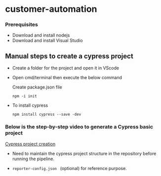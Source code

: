 # customer-automation

### Prerequisites
* Download and install nodejs
* Download and install Visual Studio

## Manual steps to create a cypress project
* Create a folder for the project and open it in VScode
* Open cmd/terminal then execute the below command 
   
   Create package.json file

   ```npm -i init ```

* To install cypress

   ```npm install cypress --save -dev```


### Below is the step-by-step video to generate a Cypress basic project
  [Cypress project creation ](./cypress-project-creation.mp4) 

* Need to maintain the cypress project structure in the repository before running the pipeline.

* ```reporter-config.json ``` 
(optional) for reference purpose.

